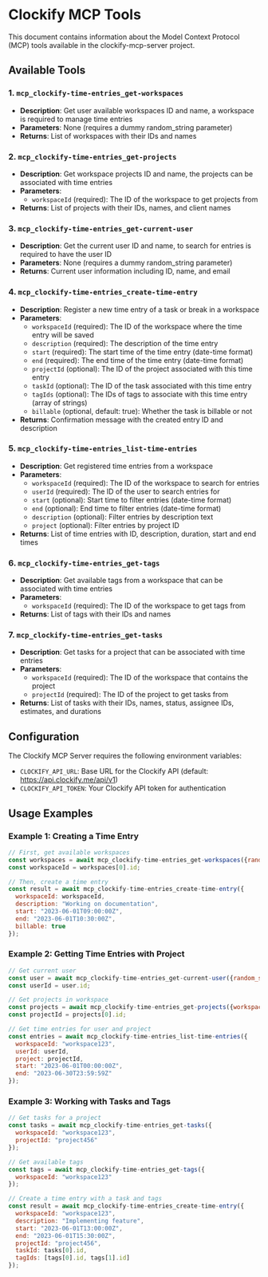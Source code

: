 # Clockify MCP Tools

This document contains information about the Model Context Protocol (MCP) tools available in the clockify-mcp-server project.

## Available Tools

### 1. `mcp_clockify-time-entries_get-workspaces`
- **Description**: Get user available workspaces ID and name, a workspace is required to manage time entries
- **Parameters**: None (requires a dummy random_string parameter)
- **Returns**: List of workspaces with their IDs and names

### 2. `mcp_clockify-time-entries_get-projects`
- **Description**: Get workspace projects ID and name, the projects can be associated with time entries
- **Parameters**:
  - `workspaceId` (required): The ID of the workspace to get projects from
- **Returns**: List of projects with their IDs, names, and client names

### 3. `mcp_clockify-time-entries_get-current-user`
- **Description**: Get the current user ID and name, to search for entries is required to have the user ID
- **Parameters**: None (requires a dummy random_string parameter)
- **Returns**: Current user information including ID, name, and email

### 4. `mcp_clockify-time-entries_create-time-entry`
- **Description**: Register a new time entry of a task or break in a workspace
- **Parameters**:
  - `workspaceId` (required): The ID of the workspace where the time entry will be saved
  - `description` (required): The description of the time entry
  - `start` (required): The start time of the time entry (date-time format)
  - `end` (required): The end time of the time entry (date-time format)
  - `projectId` (optional): The ID of the project associated with this time entry
  - `taskId` (optional): The ID of the task associated with this time entry
  - `tagIds` (optional): The IDs of tags to associate with this time entry (array of strings)
  - `billable` (optional, default: true): Whether the task is billable or not
- **Returns**: Confirmation message with the created entry ID and description

### 5. `mcp_clockify-time-entries_list-time-entries`
- **Description**: Get registered time entries from a workspace
- **Parameters**:
  - `workspaceId` (required): The ID of the workspace to search for entries
  - `userId` (required): The ID of the user to search entries for
  - `start` (optional): Start time to filter entries (date-time format)
  - `end` (optional): End time to filter entries (date-time format)
  - `description` (optional): Filter entries by description text
  - `project` (optional): Filter entries by project ID
- **Returns**: List of time entries with ID, description, duration, start and end times

### 6. `mcp_clockify-time-entries_get-tags`
- **Description**: Get available tags from a workspace that can be associated with time entries
- **Parameters**:
  - `workspaceId` (required): The ID of the workspace to get tags from
- **Returns**: List of tags with their IDs and names

### 7. `mcp_clockify-time-entries_get-tasks`
- **Description**: Get tasks for a project that can be associated with time entries
- **Parameters**:
  - `workspaceId` (required): The ID of the workspace that contains the project
  - `projectId` (required): The ID of the project to get tasks from
- **Returns**: List of tasks with their IDs, names, status, assignee IDs, estimates, and durations

## Configuration

The Clockify MCP Server requires the following environment variables:
- `CLOCKIFY_API_URL`: Base URL for the Clockify API (default: https://api.clockify.me/api/v1)
- `CLOCKIFY_API_TOKEN`: Your Clockify API token for authentication

## Usage Examples

### Example 1: Creating a Time Entry

```javascript
// First, get available workspaces
const workspaces = await mcp_clockify-time-entries_get-workspaces({random_string: "dummy"});
const workspaceId = workspaces[0].id;

// Then, create a time entry
const result = await mcp_clockify-time-entries_create-time-entry({
  workspaceId: workspaceId,
  description: "Working on documentation",
  start: "2023-06-01T09:00:00Z",
  end: "2023-06-01T10:30:00Z",
  billable: true
});
```

### Example 2: Getting Time Entries with Project

```javascript
// Get current user
const user = await mcp_clockify-time-entries_get-current-user({random_string: "dummy"});
const userId = user.id;

// Get projects in workspace
const projects = await mcp_clockify-time-entries_get-projects({workspaceId: "workspace123"});
const projectId = projects[0].id;

// Get time entries for user and project
const entries = await mcp_clockify-time-entries_list-time-entries({
  workspaceId: "workspace123",
  userId: userId,
  project: projectId,
  start: "2023-06-01T00:00:00Z",
  end: "2023-06-30T23:59:59Z"
});
```

### Example 3: Working with Tasks and Tags

```javascript
// Get tasks for a project
const tasks = await mcp_clockify-time-entries_get-tasks({
  workspaceId: "workspace123",
  projectId: "project456"
});

// Get available tags
const tags = await mcp_clockify-time-entries_get-tags({
  workspaceId: "workspace123"
});

// Create a time entry with a task and tags
const result = await mcp_clockify-time-entries_create-time-entry({
  workspaceId: "workspace123",
  description: "Implementing feature",
  start: "2023-06-01T13:00:00Z",
  end: "2023-06-01T15:30:00Z",
  projectId: "project456",
  taskId: tasks[0].id,
  tagIds: [tags[0].id, tags[1].id]
});
``` 